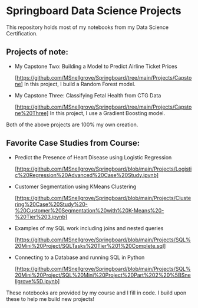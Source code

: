 # Springboard Data Science Projects

This repository holds most of my notebooks from my Data Science Certification. 

## Projects of note:

- My Capstone Two: Building a Model to Predict Airline Ticket Prices

  [https://github.com/MSnellgrove/Springboard/tree/main/Projects/Capstone]
  In this project, I build a Random Forest model.

- My Capstone Three: Classifying Fetal Health from CTG Data
  
  [https://github.com/MSnellgrove/Springboard/tree/main/Projects/Capstone%20Three]
  In this project, I use a Gradient Boosting model.

Both of the above projects are 100% my own creation. 

## Favorite Case Studies from Course:

- Predict the Presence of Heart Disease using Logistic Regression

  [https://github.com/MSnellgrove/Springboard/blob/main/Projects/Logistic%20Regression%20Advanced%20Case%20Study.ipynb]

- Customer Segmentation using KMeans Clustering

  [https://github.com/MSnellgrove/Springboard/blob/main/Projects/Clustering%20Case%20Study%20-%20Customer%20Segmentation%20with%20K-Means%20-%20Tier%203.ipynb]

- Examples of my SQL work including joins and nested queries
  
  [https://github.com/MSnellgrove/Springboard/blob/main/Projects/SQL%20Mini%20Project/SQLTasks%20Tier%201%20Complete.sql]

- Connecting to a Database and running SQL in Python

  [https://github.com/MSnellgrove/Springboard/blob/main/Projects/SQL%20Mini%20Project/SQL%20Mini%20Project%20Part%202%20%5BSnellgrove%5D.ipynb]

These notebooks are provided by my course and I fill in code. I build upon these to help me build new projects!


  





